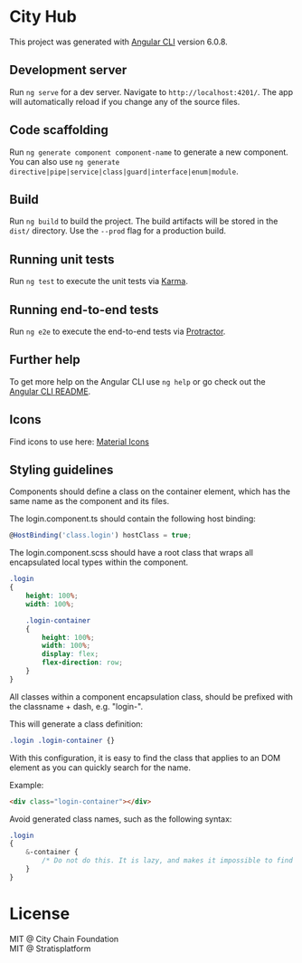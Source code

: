 # City Hub

This project was generated with [Angular CLI](https://github.com/angular/angular-cli) version 6.0.8.

## Development server

Run `ng serve` for a dev server. Navigate to `http://localhost:4201/`. The app will automatically reload if you change any of the source files.

## Code scaffolding

Run `ng generate component component-name` to generate a new component. You can also use `ng generate directive|pipe|service|class|guard|interface|enum|module`.

## Build

Run `ng build` to build the project. The build artifacts will be stored in the `dist/` directory. Use the `--prod` flag for a production build.

## Running unit tests

Run `ng test` to execute the unit tests via [Karma](https://karma-runner.github.io).

## Running end-to-end tests

Run `ng e2e` to execute the end-to-end tests via [Protractor](http://www.protractortest.org/).

## Further help

To get more help on the Angular CLI use `ng help` or go check out the [Angular CLI README](https://github.com/angular/angular-cli/blob/master/README.md).

## Icons

Find icons to use here: [Material Icons](https://material.io/tools/icons/?style=outline)

## Styling guidelines

Components should define a class on the container element, which has the same name as the component and its files.

The login.component.ts should contain the following host binding:

```ts
@HostBinding('class.login') hostClass = true;
```

The login.component.scss should have a root class that wraps all encapsulated local types within the component.

```css
.login
{
    height: 100%;
    width: 100%;

    .login-container
    {
        height: 100%;
        width: 100%;
        display: flex;
        flex-direction: row;
    }
}
```

All classes within a component encapsulation class, should be prefixed with the classname + dash, e.g. "login-".

This will generate a class definition:

```css
.login .login-container {}
```

With this configuration, it is easy to find the class that applies to an DOM element as you can quickly search for the name.

Example:

```html
<div class="login-container"></div>
```

Avoid generated class names, such as the following syntax:

```css
.login
{
    &-container {
        /* Do not do this. It is lazy, and makes it impossible to find definitions by searching. */
    }
}
```

# License

MIT @ City Chain Foundation   
MIT @ Stratisplatform   
